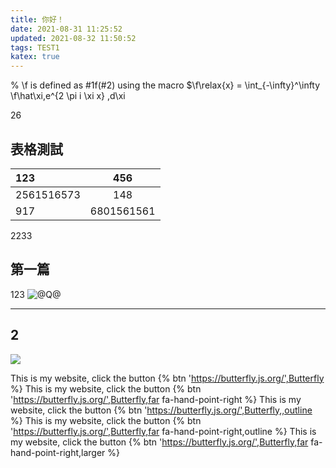 ```yaml
---
title: 你好！
date: 2021-08-31 11:25:52
updated: 2021-08-32 11:50:52
tags: TEST1
katex: true
---
```


% \f is defined as #1f(#2) using the macro
$\f\relax{x} = \int_{-\infty}^\infty
    \f\hat\xi\,e^{2 \pi i \xi x}
    \,d\xi

26

## 表格測試
|123|456|
|:---|:---:|
|2561516573|148|
|917|6801561561|

2233
## 第一篇

123
![@Q@](http://i.imgur.com/zTONrOD.jpg)

---

## 2

![](https://firebasestorage.googleapis.com/v0/b/closersinfo-37f2b.appspot.com/o/SCREEN_CAPTURE%202021-02-06%2018-43-31-909.PNG?alt=media&token=7b8dc57d-2616-411c-8524-a7d6ff3883d9)

This is my website, click the button {% btn 'https://butterfly.js.org/',Butterfly %}
This is my website, click the button {% btn 'https://butterfly.js.org/',Butterfly,far fa-hand-point-right %}
This is my website, click the button {% btn 'https://butterfly.js.org/',Butterfly,,outline %}
This is my website, click the button {% btn 'https://butterfly.js.org/',Butterfly,far fa-hand-point-right,outline %}
This is my website, click the button {% btn 'https://butterfly.js.org/',Butterfly,far fa-hand-point-right,larger %}